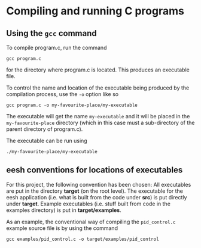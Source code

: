 # Compiling and running C programs

## Using the `gcc` command

To compile program.c, run the command
```
gcc program.c
```
for the directory where program.c is located. This produces
an executable file.

To control the name and location of the executable being
produced by the compilation process, use the `-o` option
like so
```
gcc program.c -o my-favourite-place/my-executable
```
The executable will get the name `my-executable` and it will
be placed in the `my-favourite-place` directory (which in 
this case must a sub-directory of the parent directory 
of program.c).

The executable can be run using
```
./my-favourite-place/my-executable
```

## eesh conventions for locations of executables

For this project, the following convention has been chosen:
All executables are put in the directory **target** (on the
root level). The executable for the eesh application 
(i.e. what is built from the code under **src**) is put 
directly under **target**. Example executables (i.e. stuff 
built from code in the examples directory) is put
in **target/examples**.

As an example, the conventional way of compiling
the `pid_control.c` example source file is by using the
command
```
gcc examples/pid_control.c -o target/examples/pid_control
```
